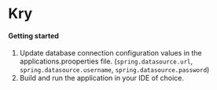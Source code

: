 # Kry

#### Getting started
1. Update database connection configuration values in the applications.prooperties file.
   (`spring.datasource.url`, `spring.datasource.username`, `spring.datasource.password`)
2. Build and run the application in your IDE of choice.